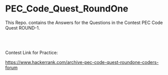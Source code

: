 # PEC_Code_Quest_RoundOne
This Repo. contains the Answers for the Questions in the Contest PEC Code Quest ROUND-1.

<br><br>

Contest Link for Practice:

https://www.hackerrank.com/archive-pec-code-quest-roundone-coders-forum
